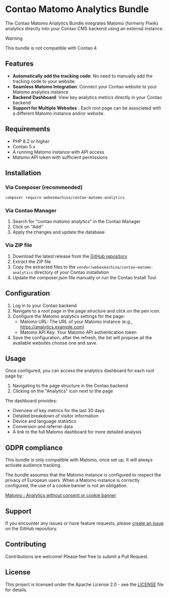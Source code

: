 # Contao Matomo Analytics Bundle

The Contao Matomo Analytics Bundle integrates Matomo (formerly Piwik) analytics directly into your Contao CMS backend using an external instance.

> [!WARNING]
> This bundle is not compatible with Contao 4

## Features

- **Automatically add the tracking code**: No need to manually add the tracking code to your website.
- **Seamless Matomo Integration**: Connect your Contao website to your Matomo analytics instance
- **Backend Dashboard**: View key analytics metrics directly in your Contao backend
- **Support for Multiple Websites** : Each root page can be associated with a different Matomo instance and/or website.

## Requirements

- PHP 8.2 or higher
- Contao 5.x
- A running Matomo instance with API access
- Matomo API token with sufficient permissions

## Installation

### Via Composer (recommended)

```bash
composer require webexmachina/contao-matomo-analytics
```

### Via Contao Manager

1. Search for "contao matomo analytics" in the Contao Manager
2. Click on "Add"
3. Apply the changes and update the database

### Via ZIP file

1. Download the latest release from the [GitHub repository](https://github.com/Web-Ex-Machina/contao-matomo-analytics-bundle)
2. Extract the ZIP file
3. Copy the extracted files to the `vendor/webexmachina/contao-matomo-analytics` directory of your Contao installation
4. Update the composer.json file manually or run the Contao Install Tool

## Configuration

1. Log in to your Contao backend
2. Navigate to a root page in the page structure and click on the pen icon.
3. Configure the Matomo analytics settings for the page:
   - Matomo URL: The URL of your Matomo instance (e.g., https://analytics.example.com)
   - Matomo API Key: Your Matomo API authentication token
4. Save the configuration, after the refresh, the list will propose all the available websites choose one and save. 

## Usage

Once configured, you can access the analytics dashboard for each root page by:

1. Navigating to the page structure in the Contao backend
2. Clicking on the "Analytics" icon next to the page

The dashboard provides:
- Overview of key metrics for the last 30 days
- Detailed breakdown of visitor information
- Device and language statistics
- Conversion and referrer data
- A link to the full Matomo dashboard for more detailed analysis

## GDPR compliance

This bundle is only compatible with Matomo, once set up. It will always activate audience tracking.

The bundle assumes that the Matomo instance is configured to respect the privacy of European users. 
When a Matomo instance is correctly configured, the use of a cookie banner is not an obligation.

[Matomo : Analytics without consent or cookie banner](https://matomo.org/faq/new-to-piwik/how-do-i-use-matomo-analytics-without-consent-or-cookie-banner/)

## Support

If you encounter any issues or have feature requests, please [create an issue](https://github.com/Web-Ex-Machina/contao-matomo-analytics-bundle/issues) on the GitHub repository.

## Contributing

Contributions are welcome! Please feel free to submit a Pull Request.

## License

This project is licensed under the Apache License 2.0 - see the [LICENSE](LICENSE) file for details.
